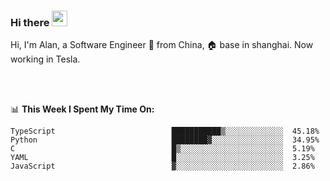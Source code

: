 ### Hi there <img src="https://media.giphy.com/media/hvRJCLFzcasrR4ia7z/giphy.gif" width="25px">

<!-- ![visitors](https://visitor-badge.glitch.me/badge?page_id=dislfyer.dislfyer) -->

Hi, I'm Alan, a Software Engineer 🚀 from China, 🏠 base in shanghai. Now working in Tesla.

<br/>
<br/>

📊 **This Week I Spent My Time On:**


<!--START_SECTION:waka-->

```text
TypeScript                          ███████████▒░░░░░░░░░░░░░  45.18%
Python                              ████████▓░░░░░░░░░░░░░░░░  34.95%
C                                   █▒░░░░░░░░░░░░░░░░░░░░░░░  5.19%
YAML                                █░░░░░░░░░░░░░░░░░░░░░░░░  3.25%
JavaScript                          ▓░░░░░░░░░░░░░░░░░░░░░░░░  2.86%
```

<!--END_SECTION:waka-->

<!--
**About Me:**
 -->
